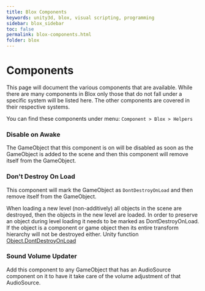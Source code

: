 ```yaml
---
title: Blox Components
keywords: unity3d, blox, visual scripting, programming
sidebar: blox_sidebar
toc: false
permalink: blox-components.html
folder: blox
---
```


Components
==========

This page will document the various components that are available. While there are many components in Blox only those that do not fall under a specific system will be listed here. The other components are covered in their respective systems.

You can find these components under menu: `Component > Blox > Helpers`

### Disable on Awake ###

The GameObject that this component is on will be disabled as soon as the GameObject is added to the scene and then this component will remove itself from the GameObject.

### Don't Destroy On Load ###

This component will mark the GameObject as `DontDestroyOnLoad` and then remove itself from the GameObject.

When loading a new level (non-additively) all objects in the scene are destroyed, then the objects in the new level are loaded. In order to preserve an object during level loading it needs to be marked as DontDestroyOnLoad. If the object is a component or game object then its entire transform hierarchy will not be destroyed either. Unity function [Object.DontDestroyOnLoad](http://docs.unity3d.com/ScriptReference/Object.DontDestroyOnLoad.html)

### Sound Volume Updater ###

Add this component to any GameObject that has an AudioSource component on it to have it take care of the volume adjustment of that AudioSource.

